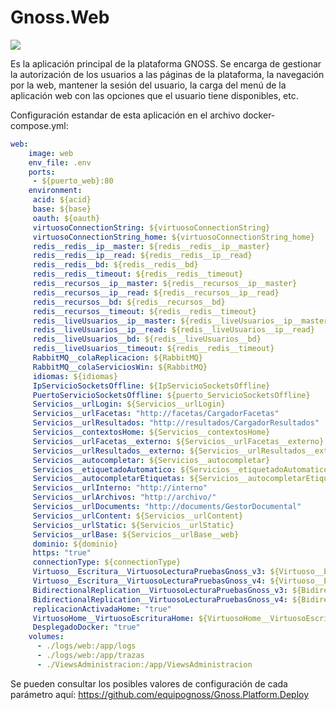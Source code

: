 # Gnoss.Web

![](https://github.com/equipognoss/Gnoss.Web/workflows/BuildWeb/badge.svg)

Es la aplicación principal de la plataforma GNOSS. Se encarga de gestionar la autorización de los usuarios a las páginas de la plataforma, la navegación por la web, mantener la sesión del usuario, la carga del menú de la aplicación web con las opciones que el usuario tiene disponibles, etc. 


Configuración estandar de esta aplicación en el archivo docker-compose.yml: 

```yml
web:
    image: web
    env_file: .env
    ports:
     - ${puerto_web}:80
    environment:
     acid: ${acid}
     base: ${base}
     oauth: ${oauth}
     virtuosoConnectionString: ${virtuosoConnectionString}
     virtuosoConnectionString_home: ${virtuosoConnectionString_home}
     redis__redis__ip__master: ${redis__redis__ip__master}
     redis__redis__ip__read: ${redis__redis__ip__read}
     redis__redis__bd: ${redis__redis__bd}
     redis__redis__timeout: ${redis__redis__timeout}
     redis__recursos__ip__master: ${redis__recursos__ip__master}
     redis__recursos__ip__read: ${redis__recursos__ip__read}
     redis__recursos__bd: ${redis__recursos__bd}
     redis__recursos__timeout: ${redis__redis__timeout}
     redis__liveUsuarios__ip__master: ${redis__liveUsuarios__ip__master}
     redis__liveUsuarios__ip__read: ${redis__liveUsuarios__ip__read}
     redis__liveUsuarios__bd: ${redis__liveUsuarios__bd}
     redis__liveUsuarios__timeout: ${redis__redis__timeout}
     RabbitMQ__colaReplicacion: ${RabbitMQ}
     RabbitMQ__colaServiciosWin: ${RabbitMQ}
     idiomas: ${idiomas}
     IpServicioSocketsOffline: ${IpServicioSocketsOffline}
     PuertoServicioSocketsOffline: ${puerto_ServicioSocketsOffline}
     Servicios__urlLogin: ${Servicios__urlLogin}
     Servicios__urlFacetas: "http://facetas/CargadorFacetas"
     Servicios__urlResultados: "http://resultados/CargadorResultados"
     Servicios__contextosHome: ${Servicios__contextosHome}
     Servicios__urlFacetas__externo: ${Servicios__urlFacetas__externo}
     Servicios__urlResultados__externo: ${Servicios__urlResultados__externo}
     Servicios__autocompletar: ${Servicios__autocompletar}
     Servicios__etiquetadoAutomatico: ${Servicios__etiquetadoAutomatico}
     Servicios__autocompletarEtiquetas: ${Servicios__autocompletarEtiquetas}
     Servicios__urlInterno: "http://interno"
     Servicios__urlArchivos: "http://archivo/"
     Servicios__urlDocuments: "http://documents/GestorDocumental"
     Servicios__urlContent: ${Servicios__urlContent}
     Servicios__urlStatic: ${Servicios__urlStatic}
     Servicios__urlBase: ${Servicios__urlBase__web}
     dominio: ${dominio}
     https: "true"
     connectionType: ${connectionType}
     Virtuoso__Escritura__VirtuosoLecturaPruebasGnoss_v3: ${Virtuoso__Escritura__VirtuosoLecturaPruebasGnoss_v3}
     Virtuoso__Escritura__VirtuosoLecturaPruebasGnoss_v4: ${Virtuoso__Escritura__VirtuosoLecturaPruebasGnoss_v4}
     BidirectionalReplication__VirtuosoLecturaPruebasGnoss_v3: ${BidirectionalReplication__VirtuosoLecturaPruebasGnoss_v3}
     BidirectionalReplication__VirtuosoLecturaPruebasGnoss_v4: ${BidirectionalReplication__VirtuosoLecturaPruebasGnoss_v4}
     replicacionActivadaHome: "true"
     VirtuosoHome__VirtuosoEscrituraHome: ${VirtuosoHome__VirtuosoEscrituraHome}
     DesplegadoDocker: "true"
    volumes:
      - ./logs/web:/app/logs
      - ./logs/web:/app/trazas
      - ./ViewsAdministracion:/app/ViewsAdministracion
```

Se pueden consultar los posibles valores de configuración de cada parámetro aquí: https://github.com/equipognoss/Gnoss.Platform.Deploy


